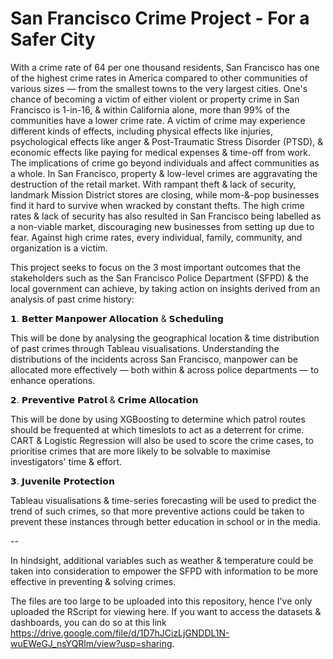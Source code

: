# San Francisco Crime Project - For a Safer City

With a crime rate of 64 per one thousand residents, San Francisco has one of the highest crime rates in America compared to other communities of various sizes — from the smallest towns to the very largest cities. One's chance of becoming a victim of either violent or property crime in San Francisco is 1-in-16, & within California alone, more than 99% of the communities have a lower crime rate. A victim of crime may experience different kinds of effects, including physical effects like injuries, psychological effects like anger & Post-Traumatic Stress Disorder (PTSD), & economic effects like paying for medical expenses & time-off from work. The implications of crime go beyond individuals and affect communities as a whole. In San Francisco, property & low-level crimes are aggravating the destruction of the retail market. With rampant theft & lack of security, landmark Mission District stores are closing, while mom-&-pop businesses find it hard to survive when wracked by constant thefts. The high crime rates & lack of security has also resulted in San Francisco being labelled as a non-viable market, discouraging new businesses from setting up due to fear. Against high crime rates, every individual, family, community, and organization is a victim.

This project seeks to focus on the 3 most important outcomes that the stakeholders such as the San Francisco Police Department (SFPD) & the local government can achieve, by taking action on insights derived from an analysis of past crime history:

𝟭. 𝗕𝗲𝘁𝘁𝗲𝗿 𝗠𝗮𝗻𝗽𝗼𝘄𝗲𝗿 𝗔𝗹𝗹𝗼𝗰𝗮𝘁𝗶𝗼𝗻 & 𝗦𝗰𝗵𝗲𝗱𝘂𝗹𝗶𝗻𝗴

This will be done by analysing the geographical location & time distribution of past crimes through Tableau visualisations. Understanding the distributions of the incidents across San Francisco, manpower can be allocated more effectively — both within & across police departments — to enhance operations.

𝟮. 𝗣𝗿𝗲𝘃𝗲𝗻𝘁𝗶𝘃𝗲 𝗣𝗮𝘁𝗿𝗼𝗹 & 𝗖𝗿𝗶𝗺𝗲 𝗔𝗹𝗹𝗼𝗰𝗮𝘁𝗶𝗼𝗻

This will be done by using XGBoosting to determine which patrol routes should be frequented at which timeslots to act as a deterrent for crime. CART & Logistic Regression will also be used to score the crime cases, to prioritise crimes that are more likely to be solvable to maximise investigators' time & effort.

𝟯. 𝗝𝘂𝘃𝗲𝗻𝗶𝗹𝗲 𝗣𝗿𝗼𝘁𝗲𝗰𝘁𝗶𝗼𝗻

Tableau visualisations & time-series forecasting will be used to predict the trend of such crimes, so that more preventive actions could be taken to prevent these instances through better education in school or in the media.

--

In hindsight, additional variables such as weather & temperature could be taken into consideration to empower the SFPD with information to be more effective in preventing & solving crimes.

The files are too large to be uploaded into this repository, hence I've only uploaded the RScript for viewing here. If you want to access the datasets & dashboards, you can do so at this link https://drive.google.com/file/d/1D7hJCizLjGNDDL1N-wuEWeGJ_nsYQRlm/view?usp=sharing.

